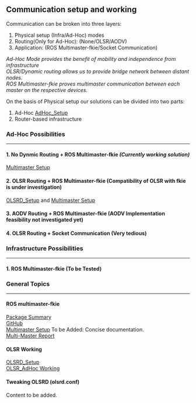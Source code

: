 ## Communication setup and working

Communication can be broken into three layers:
  1. Physical setup (Infra/Ad-Hoc) modes   
  2. Routing(Only for Ad-Hoc): (None/OLSR/AODV)     
  3. Application: (ROS Multimaster-fkie/Socket Communication)   
 
 *Ad-Hoc Mode provides the benefit of mobility and independence from infrastructure*  
 *OLSR/Dynamic routing allows us to provide bridge network between distant nodes.*  
 *ROS Multimaster-fkie proves multimaster communication between each master on the respective devices.*  
  
On the basis of Physical setup our solutions can be divided into two parts:
  1. Ad-Hoc [AdHoc_Setup](AdHoc_Setup)  
  2. Router-based infrastructure  

### Ad-Hoc Possibilities  
- - - -

#### 1. No Dynmic Routing + ROS Multimaster-fkie *(Currently working solution)* 
[Multimaster Setup](Multimaster_Setup)
#### 2. OLSR Routing + ROS Multimaster-fkie (Compatibility of OLSR with fkie is under investigation)  
[OLSRD_Setup](OLSR_Setup) and [Multimaster Setup](Multimaster_Setup)
#### 3. AODV Routing + ROS Multimaster-fkie (AODV Implementation feasibility not investigated yet)  
#### 4. OLSR Routing + Socket Communication (Very tedious)  


### Infrastructure Possibilities
- - - -
#### 1. ROS Multimaster-fkie (To be Tested)   


### General Topics  
- - - - 
#### ROS multimaster-fkie
[Package Summary](http://wiki.ros.org/multimaster_fkie)   
[GitHub](https://github.com/fkie/multimaster_fkie)  
[Multimaster Setup](Multimaster_Setup) To be Added: Concise documentation.  
[Multi-Master Report](https://l.messenger.com/l.php?u=http%3A%2F%2Fwww.iri.upc.edu%2Ffiles%2Fscidoc%2F1607-Multi-master-ROS-systems.pdf&h=AT3TktPG6r55eKY0PLOgQ0Ucyuys47o4Tsw296HVCCHYiGhbS0120_djqPju6cHIvOTlBP3Z7fJ4VeiBxg5K0xN8WQLcOKXm0BkDfcHons3hNL6QkfPg2WX9bHAMPA)

#### OLSR Working
[OLSRD_Setup](OLSR_Setup)   
[OLSR_AdHoc Working](https://github.com/Aryan-jaiswal/UAV_Fleet_Challenge/wiki/OLSR_AdHoc-Working)

#### Tweaking OLSRD (olsrd.conf)
Content to be added.
